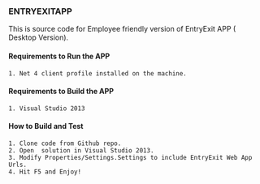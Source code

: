### ENTRYEXITAPP


This is source code for Employee friendly version of EntryExit APP ( Desktop Version).

#### Requirements to Run the APP

    1. Net 4 client profile installed on the machine.

#### Requirements to Build the APP

    1. Visual Studio 2013

#### How to Build and Test


    1. Clone code from Github repo.
    2. Open  solution in Visual Studio 2013.
    3. Modify Properties/Settings.Settings to include EntryExit Web App Urls.
    4. Hit F5 and Enjoy!
